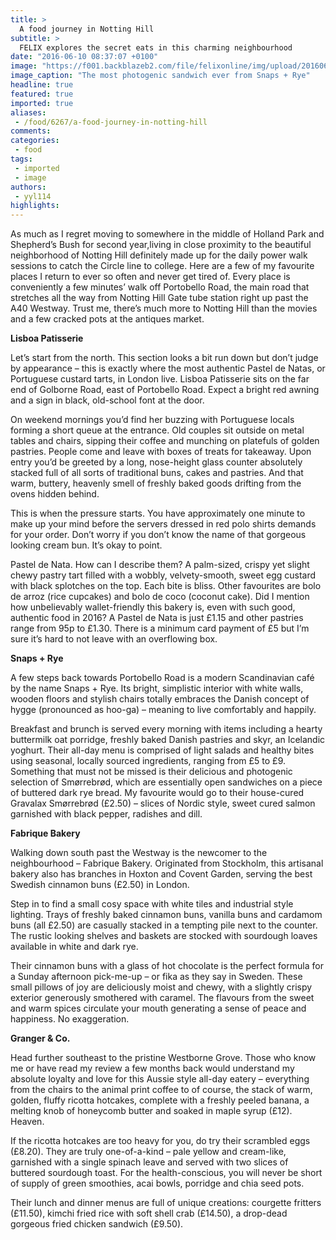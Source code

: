 ```yaml
---
title: >
  A food journey in Notting Hill
subtitle: >
  FELIX explores the secret eats in this charming neighbourhood
date: "2016-06-10 08:37:07 +0100"
image: "https://f001.backblazeb2.com/file/felixonline/img/upload/201606101036-felix-Snaps 1.jpg"
image_caption: "The most photogenic sandwich ever from Snaps + Rye"
headline: true
featured: true
imported: true
aliases:
 - /food/6267/a-food-journey-in-notting-hill
comments:
categories:
 - food
tags:
 - imported
 - image
authors:
 - yyl114
highlights:
---
```


As much as I regret moving to somewhere in the middle of Holland Park and Shepherd’s Bush for second year,living in close proximity to the beautiful neighborhood of Notting Hill definitely made up for the daily power walk sessions to catch the Circle line to college. Here are a few of my favourite places I return to ever so often and never get tired of. Every place is conveniently a few minutes’ walk off Portobello Road, the main road that stretches all the way from Notting Hill Gate tube station right up past the A40 Westway. Trust me, there’s much more to Notting Hill than the movies and a few cracked pots at the antiques market.

**Lisboa Patisserie**

Let’s start from the north. This section looks a bit run down but don’t judge by appearance – this is exactly where the most authentic Pastel de Natas, or Portuguese custard tarts, in London live. Lisboa Patisserie sits on the far end of Golborne Road, east of Portobello Road. Expect a bright red awning and a sign in black, old-school font at the door.

On weekend mornings you’d find her buzzing with Portuguese locals forming a short queue at the entrance. Old couples sit outside on metal tables and chairs, sipping their coffee and munching on platefuls of golden pastries. People come and leave with boxes of treats for takeaway. Upon entry you’d be greeted by a long, nose-height glass counter absolutely stacked full of all sorts of traditional buns, cakes and pastries. And that warm, buttery, heavenly smell of freshly baked goods drifting from the ovens hidden behind.

This is when the pressure starts. You have approximately one minute to make up your mind before the servers dressed in red polo shirts demands for your order. Don’t worry if you don’t know the name of that gorgeous looking cream bun. It’s okay to point.

Pastel de Nata. How can I describe them? A palm-sized, crispy yet slight chewy pastry tart filled with a wobbly, velvety-smooth, sweet egg custard with black splotches on the top. Each bite is bliss. Other favourites are bolo de arroz (rice cupcakes) and bolo de coco (coconut cake). Did I mention how unbelievably wallet-friendly this bakery is, even with such good, authentic food in 2016? A Pastel de Nata is just £1.15 and other pastries range from 95p to £1.30. There is a minimum card payment of £5 but I’m sure it’s hard to not leave with an overflowing box.

**Snaps + Rye**

A few steps back towards Portobello Road is a modern Scandinavian café by the name Snaps + Rye. Its bright, simplistic interior with white walls, wooden floors and stylish chairs totally embraces the Danish concept of hygge (pronounced as hoo-ga) – meaning to live comfortably and happily.

Breakfast and brunch is served every morning with items including a hearty buttermilk oat porridge, freshly baked Danish pastries and skyr, an Icelandic yoghurt. Their all-day menu is comprised of light salads and healthy bites using seasonal, locally sourced ingredients, ranging from £5 to £9. Something that must not be missed is their delicious and photogenic selection of Smørrebrød, which are essentially open sandwiches on a piece of buttered dark rye bread. My favourite would go to their house-cured Gravalax Smørrebrød (£2.50) – slices of Nordic style, sweet cured salmon garnished with black pepper, radishes and dill.

**Fabrique Bakery**

Walking down south past the Westway is the newcomer to the neighbourhood – Fabrique Bakery. Originated from Stockholm, this artisanal bakery also has branches in Hoxton and Covent Garden, serving the best Swedish cinnamon buns (£2.50) in London.

Step in to find a small cosy space with white tiles and industrial style lighting. Trays of freshly baked cinnamon buns, vanilla buns and cardamom buns (all £2.50) are casually stacked in a tempting pile next to the counter.  The rustic looking shelves and baskets are stocked with sourdough loaves available in white and dark rye.

Their cinnamon buns with a glass of hot chocolate is the perfect formula for a Sunday afternoon pick-me-up – or fika as they say in Sweden. These small pillows of joy are deliciously moist and chewy, with a slightly crispy exterior generously smothered with caramel. The flavours from the sweet and warm spices circulate your mouth generating a sense of peace and happiness. No exaggeration.

**Granger &amp; Co.**

Head further southeast to the pristine Westborne Grove. Those who know me or have read my review a few months back would understand my absolute loyalty and love for this Aussie style all-day eatery – everything from the chairs to the animal print coffee to of course, the stack of warm, golden, fluffy ricotta hotcakes, complete with a freshly peeled banana, a melting knob of honeycomb butter and soaked in maple syrup (£12). Heaven.

If the ricotta hotcakes are too heavy for you, do try their scrambled eggs (£8.20). They are truly one-of-a-kind – pale yellow and cream-like, garnished with a single spinach leave and served with two slices of buttered sourdough toast. For the health-conscious, you will never be short of supply of green smoothies, acai bowls, porridge and chia seed pots.

Their lunch and dinner menus are full of unique creations: courgette fritters (£11.50), kimchi fried rice with soft shell crab (£14.50), a drop-dead gorgeous fried chicken sandwich (£9.50).
